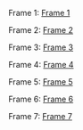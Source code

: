 Frame 1:
[Frame 1](DynamicFrame-01.jpg)

Frame 2:
[Frame 2](StaticFrame-02.jpg)

Frame 3:
[Frame 3](Logo-03.jpg)

Frame 4:
[Frame 4](Elysium-04.jpg)

Frame 5:
[Frame 5](captions.csv)

Frame 6:
[Frame 6](Elysium_whitelist.txt)

Frame 7:
[Frame 7](  )
